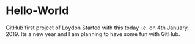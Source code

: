 # Hello-World
GitHub first project of Loydon
Started with this today i.e. on 4th January, 2019. Its a new year and I am planning to have some fun with GitHub. 
